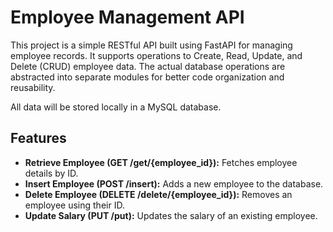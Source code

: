 # Employee Management API

This project is a simple RESTful API built using FastAPI for managing employee records. 
It supports operations to Create, Read, Update, and Delete (CRUD) employee data. 
The actual database operations are abstracted into separate modules for better code organization and reusability.

All data will be stored locally in a MySQL database.

## Features

- **Retrieve Employee (GET /get/{employee_id}):** Fetches employee details by ID.
- **Insert Employee (POST /insert):** Adds a new employee to the database.
- **Delete Employee (DELETE /delete/{employee_id}):** Removes an employee using their ID.
- **Update Salary (PUT /put):** Updates the salary of an existing employee.
